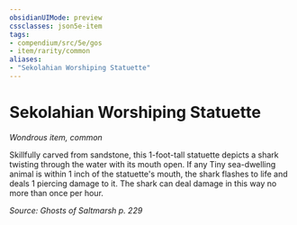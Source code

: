 ```yaml
---
obsidianUIMode: preview
cssclasses: json5e-item
tags:
- compendium/src/5e/gos
- item/rarity/common
aliases: 
- "Sekolahian Worshiping Statuette"
---
```

# Sekolahian Worshiping Statuette
*Wondrous item, common*  


Skillfully carved from sandstone, this 1-foot-tall statuette depicts a shark twisting through the water with its mouth open. If any Tiny sea-dwelling animal is within 1 inch of the statuette's mouth, the shark flashes to life and deals 1 piercing damage to it. The shark can deal damage in this way no more than once per hour.

*Source: Ghosts of Saltmarsh p. 229*